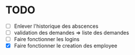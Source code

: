 # TODO

- [ ] Enlever l'historique des abscences
- [ ] validation des demandes => liste des demandes
- [ ] Faire fonctionner les logins
- [x] Faire fonctionner le creation des employee
